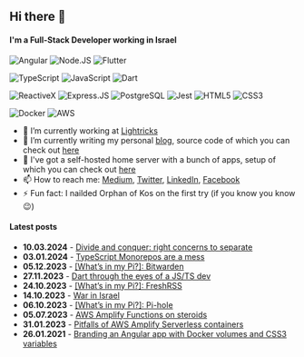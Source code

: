 ## Hi there 👋

#### I'm a Full-Stack Developer working in Israel

![Angular](https://img.shields.io/badge/Angular-DD0031?style=for-the-badge&logo=angular&logoColor=white)
![Node.JS](https://img.shields.io/badge/Node.js-43853D?style=for-the-badge&logo=node.js&logoColor=white)
![Flutter](https://img.shields.io/badge/Flutter-02569B?style=for-the-badge&logo=flutter&logoColor=white)

![TypeScript](https://img.shields.io/badge/TypeScript-007ACC?style=for-the-badge&logo=typescript&logoColor=white)
![JavaScript](https://img.shields.io/badge/JavaScript-F7DF1E?style=for-the-badge&logo=JavaScript&logoColor=white)
![Dart](https://img.shields.io/badge/Dart-0175C2?style=for-the-badge&logo=dart&logoColor=white)

![ReactiveX](https://img.shields.io/badge/ReactiveX-B7178C?style=for-the-badge&logo=ReactiveX&logoColor=white)
![Express.JS](https://img.shields.io/badge/Express.js-404D59?style=for-the-badge)
![PostgreSQL](https://img.shields.io/badge/PostgreSQL-316192?style=for-the-badge&logo=postgresql&logoColor=white)
![Jest](https://img.shields.io/badge/Jest-323330?style=for-the-badge&logo=Jest&logoColor=white)
![HTML5](https://img.shields.io/badge/HTML5-E34F26?style=for-the-badge&logo=html5&logoColor=white)
![CSS3](https://img.shields.io/badge/CSS3-1572B6?style=for-the-badge&logo=css3&logoColor=white)

![Docker](https://img.shields.io/badge/docker-%230db7ed.svg?style=for-the-badge&logo=docker&logoColor=white)
![AWS](https://img.shields.io/badge/Amazon_AWS-FF9900?style=for-the-badge&logo=amazonaws&logoColor=white)

- 🔭 I’m currently working at [Lightricks](https://www.lightricks.com/)
- 🌱 I’m currently writing my personal [blog](https://vorant94.io), source code of which you can check out [here](https://github.com/vorant94/digital-garden)
- 🐧 I've got a self-hosted home server with a bunch of apps, setup of which you can check out [here](https://github.com/vorant94/raspberry-pi)
- 📫 How to reach me: [Medium](https://vorant94.medium.com/), [Twitter](https://twitter.com/vorant94), [LinkedIn](https://linkedin.com/in/vorant94/), [Facebook](https://facebook.com/vorant94)
- ⚡ Fun fact: I nailded Orphan of Kos on the first try (if you know you know😉)

#### Latest posts

- **10.03.2024** - [Divide and conquer: right concerns to separate](https://www.vorant94.io/posts/divide-and-conquer-right-concerns-to-separate)
- **03.01.2024** - [TypeScript Monorepos are a mess](https://www.vorant94.io/posts/typescript-monorepos-are-a-mess)
- **05.12.2023** - [[What’s in my Pi?]: Bitwarden](https://www.vorant94.io/posts/whats-in-my-pi-bitwarden)
- **27.11.2023** - [Dart through the eyes of a JS/TS dev](https://www.vorant94.io/posts/dart-through-the-eyes-of-a-js-ts-dev)
- **24.10.2023** - [[What’s in my Pi?]: FreshRSS](https://www.vorant94.io/posts/whats-in-my-pi-freshrss)
- **14.10.2023** - [War in Israel](https://www.vorant94.io/posts/war-in-israel)
- **06.10.2023** - [[What’s in my Pi?]: Pi-hole](https://www.vorant94.io/posts/whats-in-my-pi-pi-hole)
- **05.07.2023** - [AWS Amplify Functions on steroids](https://www.vorant94.io/posts/aws-amplify-functions-on-steroids)
- **31.01.2023** - [Pitfalls of AWS Amplify Serverless containers](https://www.vorant94.io/posts/pitfalls-of-aws-amplify-serverless-containers)
- **26.01.2021** - [Branding an Angular app with Docker volumes and CSS3 variables](https://www.vorant94.io/posts/branding-an-angular-app-with-docker-volumes-and-css3-variables)

